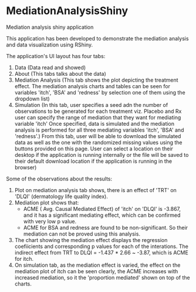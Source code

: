 # MediationAnalysisShiny
Mediation analysis shiny application

This application has been developed to demonstrate the mediation analysis and data visualization using RShiny.

The application's UI layout has four tabs:

1. Data (Data read and showed)
2. About (This tabs talks about the data)
3. Mediation Analysis (This tab shows the plot depicting the treatment effect. The mediation analysis charts and tables
			can be seen for variables 'itch', 'BSA' and 'redness' by selection one of them using the dropdown list)
4. Simulation (In this tab, user specifies a seed adn the number of observations to be generated for each treatment viz. Placebo and Rx
		user can specify the range of mediation that they want for mediating variable 'itch'
		Once specified, data is simulated and the mediation analysis is performed for all three mediating variables
		'itch', 'BSA' and 'redness'.)
		From this tab, user will be able to download the simulated data as well as the one with the randomized missing values
		using the buttons provided on this page. User can select a location on their desktop if the application is running
		internally or the file will be saved to their default download location if the application is running in the browser)

Some of the observations about the results:

1. Plot on mediation analysis tab shows, there is an effect of 'TRT' on 'DLQI' (dermatology life quality index).
2. Mediation plot shows that:
	- ACME ( Avg. Causal Mediated Effect) of 'itch' on 'DLQI' is -3.867, and it has a significant mediating effect, which can be
		confirmed with very low p value.	
	- ACME for BSA and redness are found to be non-significant. So their mediation can not be proved using this analysis.
3. The chart showing the mediation effect displays the regression coefiicients and corresponding p values for each of the interations.
   The indirect effect from TRT to DLQI = -1.437 * 2.66 ~ -3.87, which is ACME for itch.
4. On simulation tab, as the mediation effect is varied, the effect on the mediation plot of itch can be seen clearly, the ACME
   increases with increased mediation, so it the 'proportion mediated' shown on top of the charts.
